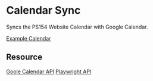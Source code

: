 # Calendar Sync

Syncs the PS154 Website Calendar with Google Calendar.

[Example Calendar](https://calendar.google.com/calendar/u/0/embed?src=728f7eeb1f5d4129b649b2e91273feac0a4ce664660c23c11ef879e5a16a628e@group.calendar.google.com&ctz=America/New_York)

## Resource

[Goole Calendar API](https://developers.google.com/calendar/api/guides/overview)
[Playwright API](https://playwright.dev/docs/api/class-playwright)
